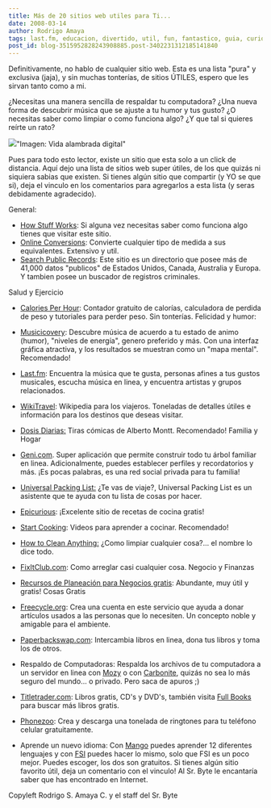```yaml
---
title: Más de 20 sitios web utiles para Ti...
date: 2008-03-14
author: Rodrigo Amaya
tags: last.fm, educacion, divertido, util, fun, fantastico, guia, curioso
post_id: blog-3515952828243908885.post-3402231312185141840
---
```


Definitivamente, no hablo de cualquier sitio web. Esta es una lista "pura" y exclusiva (jaja), y sin muchas tonterías, de sitios ÚTILES, espero que les sirvan tanto como a mi.

¿Necesitas una manera sencilla de respaldar tu computadora? ¿Una nueva forma de descubrir música que se ajuste a tu humor y tus gusto? ¿O necesitas saber como limpiar o como funciona algo? ¿Y que tal si quieres reírte un rato?

[![](http://bp0.blogger.com/_ayvorITawE4/R9qdPuJ25DI/AAAAAAAAAl8/PnSz8iNi630/s200/wired.jpg)](http://bp0.blogger.com/_ayvorITawE4/R9qdPuJ25DI/AAAAAAAAAl8/PnSz8iNi630/s1600-h/wired.jpg)"Imagen: Vida alambrada digital"

Pues para todo esto lector, existe un sitio que esta solo a un click de distancia. Aquí dejo una lista de sitios web super útiles, de los que quizás ni siquiera sabias que existen. Si tienes algún sitio que compartir (y YO se que si), deja el vinculo en los comentarios para agregarlos a esta lista (y seras debidamente agradecido).

General:

- [How Stuff Works](http://www.howstuffworks.com/): Si alguna vez necesitas saber como funciona algo tienes que visitar este sitio.
- [Online Conversions](http://www.onlineconversion.com/): Convierte cualquier tipo de medida a sus equivalentes. Extensivo y util.
- [Search Public Records](http://www.searchsystems.net/): Este sitio es un directorio que posee más de 41,000 datos "publicos" de Estados Unidos, Canada, Australia y Europa. Y tambien posee un buscador de registros criminales.

Salud y Ejercicio

- [Calories Per Hour](http://www.caloriesperhour.com/): Contador gratuito de calorías, calculadora de perdida de peso y tutoriales para perder peso. Sin tonterías.
Felicidad y humor:

- [Musicicovery](http://musicovery.com/): Descubre música de acuerdo a tu estado de animo (humor), "niveles de energía", genero preferido y más. Con una interfaz gráfica atractiva, y los resultados se muestran como un "mapa mental". Recomendado!
- [Last.fm](http://www.last.fm/): Encuentra la música que te gusta, personas afines a tus gustos musicales, escucha música en linea, y encuentra artistas y grupos relacionados.
- [WikiTravel](http://wikitravel.org/en/Main_Page): Wikipedia para los viajeros. Toneladas de detalles útiles e información para los destinos que deseas visitar.
- [Dosis Diarias](http://www.dosisdiarias.com/)[:](http://www.dosisdiarias.com/) Tiras cómicas de Alberto Montt. Recomendado!
Familia y Hogar

- [Geni.com](http://www.geni.com/). Super aplicación que permite construir todo tu árbol familiar en linea. Adicionalmente, puedes establecer perfiles y recordatorios y más. ¡Es pocas palabras, es una red social privada para tu familia!
- [Universal Packing List:](http://upl.codeq.info/) ¿Te vas de viaje?, Universal Packing List es un asistente que te ayuda con tu lista de cosas por hacer.
- [Epicurious](http://www.epicurious.com/): ¡Excelente sitio de recetas de cocina gratis!
- [Start Cooking](http://startcooking.com/): Videos para aprender a cocinar. Recomendado!
- [How to Clean Anything:](http://www.howtocleananything.com/) ¿Como limpiar cualquier cosa?... el nombre lo dice todo.
- [FixItClub.com](http://www.fixitclub.com/): Como arreglar casi cualquier cosa.
Negocio y Finanzas

- [Recursos de Planeación para Negocios gratis](http://www.sba.gov/): Abundante, muy útil y gratis!
Cosas Gratis

- [Freecycle.org](http://www.freecycle.org/): Crea una cuenta en este servicio que ayuda a donar artículos usados a las personas que lo necesiten. Un concepto noble y amigable para el ambiente.
- [Paperbackswap.com](http://www.paperbackswap.com/index.php): Intercambia libros en linea, dona tus libros y toma los de otros.
- Respaldo de Computadoras: Respalda los archivos de tu computadora a un servidor en linea con [Mozy](http://mozy.com/) o con [Carbonite](http://www.carbonite.com/), quizás no sea lo más seguro del mundo... o privado. Pero saca de apuros ;)
- [Titletrader.com](http://titletrader.com/): Libros gratis, CD's y DVD's, también visita [Full Books](http://www.fullbooks.com/) para buscar más libros gratis.
- [Phonezoo](http://www.phonezoo.com/Welcome.do): Crea y descarga una tonelada de ringtones para tu teléfono celular gratuitamente.
- Aprende un nuevo idioma: Con [Mango](http://www.mangolanguages.com/) puedes aprender 12 diferentes lenguajes y con [FSI](http://fsi-language-courses.com/default.aspx) puedes hacer lo mismo, solo que FSI es un poco mejor. Puedes escoger, los dos son gratuitos.
Si tienes algún sitio favorito útil, deja un comentario con el vinculo! Al Sr. Byte le encantaría saber que has encontrado en Internet.

Copyleft Rodrigo S. Amaya C. y el staff del Sr. Byte
